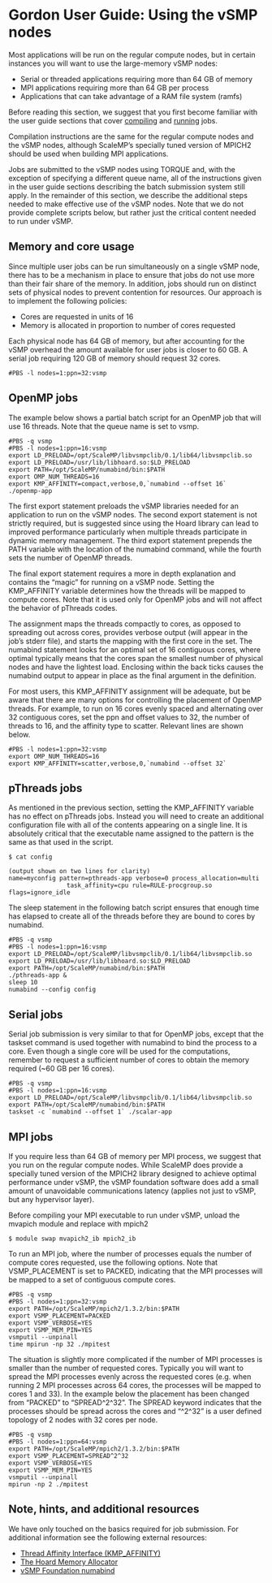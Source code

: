 Gordon User Guide: Using the vSMP nodes
=======================================
Most applications will be run on the regular compute nodes, but in certain instances you will want to use the large-memory vSMP nodes:

* Serial or threaded applications requiring more than 64 GB of memory
* MPI applications requiring more than 64 GB per process
* Applications that can take advantage of a RAM file system (ramfs)

Before reading this section, we suggest that you first become familiar with the user guide sections that cover [compiling](gordon_compiling.md) and [running](gordon_running.md) jobs.

Compilation instructions are the same for the regular compute nodes and the vSMP nodes, although ScaleMP’s specially tuned version of MPICH2 should be used when building MPI applications.

Jobs are submitted to the vSMP nodes using TORQUE and, with the exception of specifying a different queue name, all of the instructions given in the user guide sections describing the batch submission system still apply. In the remainder of this section, we describe the additional steps needed to make effective use of the vSMP nodes. Note that we do not provide complete scripts below, but rather just the critical content needed to run under vSMP.

Memory and core usage
---------------------
Since multiple user jobs can be run simultaneously on a single vSMP node, there has to be a mechanism in place to ensure that jobs do not use more than their fair share of the memory. In addition, jobs should run on distinct sets of physical nodes to prevent contention for resources. Our approach is to implement the following policies:

* Cores are requested in units of 16
* Memory is allocated in proportion to number of cores requested

Each physical node has 64 GB of memory, but after accounting for the vSMP overhead the amount available for user jobs is closer to 60 GB. A serial job requiring 120 GB of memory should request 32 cores.

    #PBS -l nodes=1:ppn=32:vsmp

OpenMP jobs
-----------
The example below shows a partial batch script for an OpenMP job that will use 16 threads. Note that the queue name is set to vsmp.

    #PBS -q vsmp 
    #PBS -l nodes=1:ppn=16:vsmp
    export LD_PRELOAD=/opt/ScaleMP/libvsmpclib/0.1/lib64/libvsmpclib.so
    export LD_PRELOAD=/usr/lib/libhoard.so:$LD_PRELOAD
    export PATH=/opt/ScaleMP/numabind/bin:$PATH
    export OMP_NUM_THREADS=16
    export KMP_AFFINITY=compact,verbose,0,`numabind --offset 16`
    ./openmp-app

The first export statement preloads the vSMP libraries needed for an application to run on the vSMP nodes. The second export statement is not strictly required, but is suggested since using the Hoard library can lead to improved performance particularly when multiple threads participate in dynamic memory management. The third export statement prepends the PATH variable with the location of the numabind command, while the fourth sets the number of OpenMP threads.

The final export statement requires a more in depth explanation and contains the “magic” for running on a vSMP node. Setting the KMP_AFFINITY variable determines how the threads will be mapped to compute cores. Note that it is used only for OpenMP jobs and will not affect the behavior of pThreads codes.

The assignment maps the threads compactly to cores, as opposed to spreading out across cores, provides verbose output (will appear in the job’s stderr file), and starts the mapping with the first core in the set. The numabind statement looks for an optimal set of 16 contiguous cores, where optimal typically means that the cores span the smallest number of physical nodes and have the lightest load. Enclosing within the back ticks causes the numabind output to appear in place as the final argument in the definition.

For most users, this KMP_AFFINITY assignment will be adequate, but be aware that there are many options for controlling the placement of OpenMP threads. For example, to run on 16 cores evenly spaced and alternating over 32 contiguous cores, set the ppn and offset values to 32, the number of threads to 16, and the affinity type to scatter. Relevant lines are shown below.

    #PBS -l nodes=1:ppn=32:vsmp   
    export OMP_NUM_THREADS=16  
    export KMP_AFFINITY=scatter,verbose,0,`numabind --offset 32`

pThreads jobs
-------------

As mentioned in the previous section, setting the KMP_AFFINITY variable has no effect on pThreads jobs. Instead you will need to create an additional configuration file with all of the contents appearing on a single line. It is absolutely critical that the executable name assigned to the pattern is the same as that used in the script.

    $ cat config  

    (output shown on two lines for clarity)
    name=myconfig pattern=pthreads-app verbose=0 process_allocation=multi   
                    task_affinity=cpu rule=RULE-procgroup.so flags=ignore_idle  

The sleep statement in the following batch script ensures that enough time has elapsed to create all of the threads before they are bound to cores by numabind.

    #PBS -q vsmp  
    #PBS -l nodes=1:ppn=16:vsmp
    export LD_PRELOAD=/opt/ScaleMP/libvsmpclib/0.1/lib64/libvsmpclib.so
    export LD_PRELOAD=/usr/lib/libhoard.so:$LD_PRELOAD
    export PATH=/opt/ScaleMP/numabind/bin:$PATH
    ./pthreads-app &
    sleep 10
    numabind --config config 

Serial jobs
-----------
Serial job submission is very similar to that for OpenMP jobs, except that the taskset command is used together with numabind to bind the process to a core. Even though a single core will be used for the computations, remember to request a sufficient number of cores to obtain the memory required (~60 GB per 16 cores).

    #PBS -q vsmp  
    #PBS -l nodes=1:ppn=16:vsmp 
    export LD_PRELOAD=/opt/ScaleMP/libvsmpclib/0.1/lib64/libvsmpclib.so
    export PATH=/opt/ScaleMP/numabind/bin:$PATH
    taskset -c `numabind --offset 1` ./scalar-app

MPI jobs
--------
If you require less than 64 GB of memory per MPI process, we suggest that you run on the regular compute nodes. While ScaleMP does provide a specially tuned version of the MPICH2 library designed to achieve optimal performance under vSMP, the vSMP foundation software does add a small amount of unavoidable communications latency (applies not just to vSMP, but any hypervisor layer).

Before compiling your MPI executable to run under vSMP, unload the mvapich module and replace with mpich2

    $ module swap mvapich2_ib mpich2_ib
 
To run an MPI job, where the number of processes equals the number of compute cores requested, use the following options. Note that VSMP_PLACEMENT is set to PACKED, indicating that the MPI processes will be mapped to a set of contiguous compute cores.

    #PBS -q vsmp  
    #PBS -l nodes=1:ppn=32:vsmp
    export PATH=/opt/ScaleMP/mpich2/1.3.2/bin:$PATH
    export VSMP_PLACEMENT=PACKED 
    export VSMP_VERBOSE=YES 
    export VSMP_MEM_PIN=YES 
    vsmputil --unpinall 
    time mpirun -np 32 ./mpitest 

The situation is slightly more complicated if the number of MPI processes is smaller than the number of requested cores. Typically you will want to spread the MPI processes evenly across the requested cores (e.g. when running 2 MPI processes across 64 cores, the processes will be mapped to cores 1 and 33). In the example below the placement has been changed from “PACKED” to “SPREAD^2^32”. The SPREAD keyword indicates that the processes should be spread across the cores and “^2^32” is a user defined topology of 2 nodes with 32 cores per node.

    #PBS -q vsmp  
    #PBS -l nodes=1:ppn=64:vsmp
    export PATH=/opt/ScaleMP/mpich2/1.3.2/bin:$PATH
    export VSMP_PLACEMENT=SPREAD^2^32 
    export VSMP_VERBOSE=YES 
    export VSMP_MEM_PIN=YES 
    vsmputil --unpinall 
    mpirun -np 2 ./mpitest 
 
Note, hints, and additional resources
-------------------------------------
We have only touched on the basics required for job submission. For additional information see the following external resources:

* [Thread Affinity Interface (KMP_AFFINITY)](http://software.intel.com/sites/products/documentation/studio/composer/en-us/2011Update/compiler_c/optaps/common/optaps_openmp_thread_affinity.htm)
* [The Hoard Memory Allocator](http://people.cs.umass.edu/~emery/hoard/hoard-documentation.html)
* [vSMP Foundation numabind](http://www.scalemp.com/uploads/guidelines/NUMABIND_README.txt)
